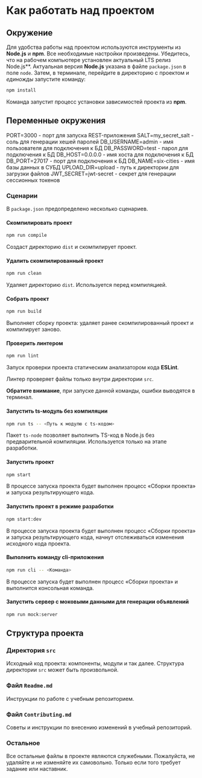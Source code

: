 # Как работать над проектом

## Окружение

Для удобства работы над проектом используются инструменты из **Node.js** и **npm**. Все необходимые настройки произведены. Убедитесь, что на рабочем компьютере установлен актуальный LTS релиз Node.js**. Актуальная версия **Node.js** указана в файле `package.json` в поле `node`. Затем, в терминале, перейдите в директорию с проектом и _единожды_ запустите команду:

```bash
npm install
```

Команда запустит процесс установки зависимостей проекта из **npm**.

## Переменные окружения
PORT=3000 - порт для запуска REST-приложения
SALT=my_secret_salt - соль для генерации хешей паролей
DB_USERNAME=admin - имя пользователя для подключения к БД
DB_PASSWORD=test - парол для подключения к БД
DB_HOST=0.0.0.0 - имя хоста для подключения к БД
DB_PORT=27017 - порт для подключения к БД
DB_NAME=six-cities - имя базы данных в СУБД
UPLOAD_DIR=upload - путь к директории для загрузки файлов
JWT_SECRET=jwt-secret - секрет для генерации сессионных токенов

### Сценарии

В `package.json` предопределено несколько сценариев.

#### Скомпилировать проект

```bash
npm run compile
```

Создаст директорию `dist` и скомпилирует проект.

#### Удалить скомпилированный проект

```bash
npm run clean
```

Удаляет директорию `dist`. Используется перед компиляцией.

#### Собрать проект

```bash
npm run build
```

Выполняет сборку проекта: удаляет ранее скомпилированный проект и компилирует заново.

#### Проверить линтером

```bash
npm run lint
```

Запуск проверки проекта статическим анализатором кода **ESLint**.

Линтер проверяет файлы только внутри директории `src`.

**Обратите внимание**, при запуске данной команды, ошибки выводятся в терминал.

#### Запустить ts-модуль без компиляции

```bash
npm run ts -- <Путь к модулю с ts-кодом>
```

Пакет `ts-node` позволяет выполнить TS-код в Node.js без предварительной компиляции. Используется только на этапе разработки.

#### Запустить проект

```bash
npm start
```

В процессе запуска проекта будет выполнен процесс «Сборки проекта» и запуска результирующего кода.

#### Запустить проект в режиме разработки

```bash
npm start:dev
```

В процессе запуска проекта будет выполнен процесс «Сборки проекта» и запуска результирующего кода, начнут отслеживаться изменения исходного кода проекта.

#### Выполнить команду cli-приложения

```bash
npm run cli -- <Команда>
```

В процессе запуска будет выполнен процесс «Сборки проекта» и выполнится консольная команда.

#### Запустить сервер с моковыми данными для генерации объявлений

```bash
npm run mock:server
```

## Структура проекта

### Директория `src`

Исходный код проекта: компоненты, модули и так далее. Структура директории `src` может быть произвольной.

### Файл `Readme.md`

Инструкции по работе с учебным репозиторием.

### Файл `Contributing.md`

Советы и инструкции по внесению изменений в учебный репозиторий.

### Остальное

Все остальные файлы в проекте являются служебными. Пожалуйста, не удаляйте и не изменяйте их самовольно. Только если того требует задание или наставник.
